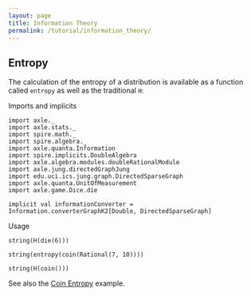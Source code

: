 ```yaml
---
layout: page
title: Information Theory
permalink: /tutorial/information_theory/
---
```


Entropy
-------

The calculation of the entropy of a distribution is available as a function called `entropy`
as well as the traditional `H`:

Imports and implicits

```tut:book:silent
import axle._
import axle.stats._
import spire.math._
import spire.algebra._
import axle.quanta.Information
import spire.implicits.DoubleAlgebra
import axle.algebra.modules.doubleRationalModule
import axle.jung.directedGraphJung
import edu.uci.ics.jung.graph.DirectedSparseGraph
import axle.quanta.UnitOfMeasurement
import axle.game.Dice.die

implicit val informationConverter = Information.converterGraphK2[Double, DirectedSparseGraph]
```

Usage

```tut:book
string(H(die(6)))

string(entropy(coin(Rational(7, 10))))

string(H(coin()))
```

See also the [Coin Entropy](/tutorial/entropy_biased_coins/) example.
